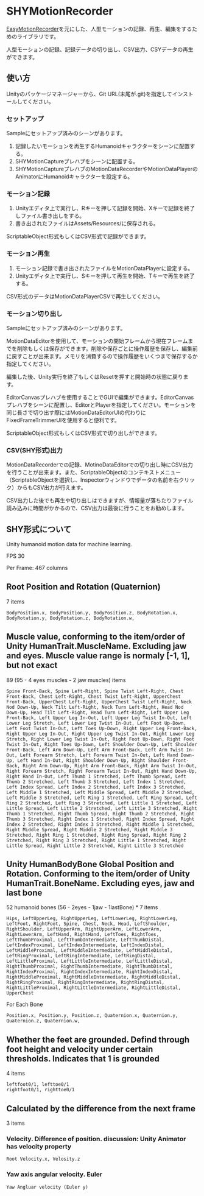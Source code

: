 # SHYMotionRecorder

[EasyMotionRecorder](https://github.com/neon-izm/EasyMotionRecorder)を元にした、人型モーションの記録、再生、編集をするためのライブラリです。

人型モーションの記録、記録データの切り出し、CSV出力、CSYデータの再生ができます。

## 使い方

Unityのパッケージマネージャーから、Git URL(末尾が.git)を指定してインストールしてください。

### セットアップ

Sampleにセットアップ済みのシーンがあります。

1. 記録したいモーションを再生するHumanoidキャラクターをシーンに配置する。
2. SHYMotionCaptureプレハブをシーンに配置する。
3. SHYMotionCaptureプレハブのMotionDataRecorderやMotionDataPlayerのAnimatorにHumanoidキャラクターを設定する。

### モーション記録

1. Unityエディタ上で実行し、Rキーを押して記録を開始、Xキーで記録を終了しファイル書き出しをする。
2. 書き出されたファイルはAssets/Resources/に保存される。

ScriptableObject形式もしくはCSV形式で記録ができます。

### モーション再生

1. モーション記録で書き出されたファイルをMotionDataPlayerに設定する。
2. Unityエディタ上で実行し、Sキーを押して再生を開始、Tキーで再生を終了する。

CSV形式のデータはMotionDataPlayerCSVで再生してください。

### モーション切り出し

Sampleにセットアップ済みのシーンがあります。

MotionDataEditorを使用して、モーションの開始フレームから現在フレームまでを削除もしくは保存ができます。削除や保存ごとに操作履歴を保存し、編集前に戻すことが出来ます。メモリを消費するので操作履歴をいくつまで保存するか指定してください。

編集した後、Unity実行を終了もしくはResetを押すと開始時の状態に戻ります。

EditorCanvasプレハブを使用することでGUIで編集ができます。EditorCanvasプレハブをシーンに配置し、EditorとPlayerを指定してください。モーションを同じ長さで切り出す際にはMotionDataEditorUIの代わりにFixedFrameTrimmerUIを使用すると便利です。

ScriptableObject形式もしくはCSV形式で切り出しができます。

### CSV(SHY形式)出力

MotionDataRecorderでの記録、MotinoDataEditorでの切り出し時にCSV出力を行うことが出来ます。また、ScriptableObjectのコンテキストメニュー（ScriptableObjectを選択し、Inspectorウィンドウでデータの名前を右クリック）からもCSV出力が行えます。

CSV出力した後でも再生や切り出しはできますが、情報量が落ちたりファイル読み込みに時間がかかるので、CSV出力は最後に行うことをお勧めします。

## SHY形式について

Unity humanoid motion data for machine learning.

FPS 30

Per Frame: 467 columns

## Root Position and Rotation (Quaternion)

7 items

```
BodyPosition.x, BodyPosition.y, BodyPosition.z, BodyRotation.x, BodyRotation.y, BodyRotation.z, BodyRotation.w,
```

## Muscle value, conforming to the item/order of Unity HumanTrait.MuscleName. Excluding jaw and eyes. Muscle value range is normaly [-1, 1], but not exact

89  (95 - 4 eyes muscles - 2 jaw muscles)  items

```
Spine Front-Back, Spine Left-Right, Spine Twist Left-Right, Chest Front-Back, Chest Left-Right, Chest Twist Left-Right, UpperChest Front-Back, UpperChest Left-Right, UpperChest Twist Left-Right, Neck Nod Down-Up, Neck Tilt Left-Right, Neck Turn Left-Right, Head Nod Down-Up, Head Tilt Left-Right, Head Turn Left-Right, Left Upper Leg Front-Back, Left Upper Leg In-Out, Left Upper Leg Twist In-Out, Left Lower Leg Stretch, Left Lower Leg Twist In-Out, Left Foot Up-Down, Left Foot Twist In-Out, Left Toes Up-Down, Right Upper Leg Front-Back, Right Upper Leg In-Out, Right Upper Leg Twist In-Out, Right Lower Leg Stretch, Right Lower Leg Twist In-Out, Right Foot Up-Down, Right Foot Twist In-Out, Right Toes Up-Down, Left Shoulder Down-Up, Left Shoulder Front-Back, Left Arm Down-Up, Left Arm Front-Back, Left Arm Twist In-Out, Left Forearm Stretch, Left Forearm Twist In-Out, Left Hand Down-Up, Left Hand In-Out, Right Shoulder Down-Up, Right Shoulder Front-Back, Right Arm Down-Up, Right Arm Front-Back, Right Arm Twist In-Out, Right Forearm Stretch, Right Forearm Twist In-Out, Right Hand Down-Up, Right Hand In-Out, Left Thumb 1 Stretched, Left Thumb Spread, Left Thumb 2 Stretched, Left Thumb 3 Stretched, Left Index 1 Stretched, Left Index Spread, Left Index 2 Stretched, Left Index 3 Stretched, Left Middle 1 Stretched, Left Middle Spread, Left Middle 2 Stretched, Left Middle 3 Stretched, Left Ring 1 Stretched, Left Ring Spread, Left Ring 2 Stretched, Left Ring 3 Stretched, Left Little 1 Stretched, Left Little Spread, Left Little 2 Stretched, Left Little 3 Stretched, Right Thumb 1 Stretched, Right Thumb Spread, Right Thumb 2 Stretched, Right Thumb 3 Stretched, Right Index 1 Stretched, Right Index Spread, Right Index 2 Stretched, Right Index 3 Stretched, Right Middle 1 Stretched, Right Middle Spread, Right Middle 2 Stretched, Right Middle 3 Stretched, Right Ring 1 Stretched, Right Ring Spread, Right Ring 2 Stretched, Right Ring 3 Stretched, Right Little 1 Stretched, Right Little Spread, Right Little 2 Stretched, Right Little 3 Stretched
```

## Unity HumanBodyBone Global Position and Rotation. Conforming to the item/order of Unity HumanTrait.BoneName. Excluding eyes, jaw and last bone

52 humanoid bones (56 - 2eyes - 1jaw - 1lastBone) * 7 items
```
Hips, LeftUpperLeg, RightUpperLeg, LeftLowerLeg, RightLowerLeg, LeftFoot, RightFoot, Spine, Chest, Neck, Head, LeftShoulder, RightShoulder, LeftUpperArm, RightUpperArm, LeftLowerArm, RightLowerArm, LeftHand, RightHand, LeftToes, RightToes, LeftThumbProximal, LeftThumbIntermediate, LeftThumbDistal, LeftIndexProximal, LeftIndexIntermediate, LeftIndexDistal, LeftMiddleProximal, LeftMiddleIntermediate, LeftMiddleDistal, LeftRingProximal, LeftRingIntermediate, LeftRingDistal, LeftLittleProximal, LeftLittleIntermediate, LeftLittleDistal, RightThumbProximal, RightThumbIntermediate, RightThumbDistal, RightIndexProximal, RightIndexIntermediate, RightIndexDistal, RightMiddleProximal, RightMiddleIntermediate, RightMiddleDistal, RightRingProximal, RightRingIntermediate, RightRingDistal, RightLittleProximal, RightLittleIntermediate, RightLittleDistal, UpperChest
```

For Each Bone
```
Position.x, Position.y, Position.z, Quaternion.x, Quaternion.y, Quaternion.z, Quaternion.w,
```

## Whether the feet are grounded. Defind through foot height and velocity under certain thresholds. Indicates that 1 is grounded

4 items
```
leftfoot0/1, lefttoe0/1
rightfoot0/1, righttoe0/1
```

## Calculated by the difference from the next frame

3 items

### Velocity. Difference of position.  discussion: Unity Animator has velocity property

```
Root Velocity.x, Velosity.z
```

### Yaw axis angular velocity. Euler

```
Yaw Angluar velocity (Euler y)
```

